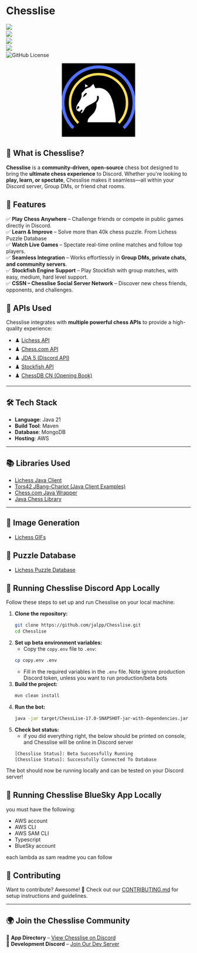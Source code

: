 # **Chesslise**

![](https://img.shields.io/badge/Status-Verified%20Discord%20Bot-brightgreen)  
![](https://img.shields.io/badge/Status-Online-brightgreen)  
![](https://img.shields.io/badge/Discord%20API-JDA-purple)  
![](https://img.shields.io/badge/Available%20On-Discord%20App%20Directory-blue)  
![GitHub License](https://img.shields.io/github/license/jalpp/Chesslise)

<p align="center">
  <img src="https://raw.githubusercontent.com/jalpp/DojoIcons/dd7365ea7d768fe17056d9b14ee6740c2bf4e261/oldIcons/Black%20Blue%20White%20Tactical%20eSports%20Discord%20Logo.png" alt="ChessLise" width="200"/>
</p>

## 🚀 **What is Chesslise?**
**Chesslise** is a **community-driven, open-source** chess bot designed to bring the **ultimate chess experience** to Discord. Whether you're looking to **play, learn, or spectate**, Chesslise makes it seamless—all within your Discord server, Group DMs, or friend chat rooms.


## 🎯 **Features**
✅ **Play Chess Anywhere** – Challenge friends or compete in public games directly in Discord.  
✅ **Learn & Improve** – Solve more than 40k chess puzzle. From Lichess Puzzle Database  
✅ **Watch Live Games** – Spectate real-time online matches and follow top players.  
✅ **Seamless Integration** – Works effortlessly in **Group DMs, private chats, and community servers**.  
✅ **Stockfish Engine Support** – Play Stockfish with group matches, with easy, medium, hard level support.  
✅ **CSSN – Chesslise Social Server Network** – Discover new chess friends, opponents, and challenges.



## 🔗 **APIs Used**
Chesslise integrates with **multiple powerful chess APIs** to provide a high-quality experience:

- ♟️ [Lichess API](https://lichess.org/api)
- ♟️ [Chess.com API](https://github.com/sornerol/chess-com-pubapi-java-wrapper)
- ♟️ [JDA 5 (Discord API)](https://github.com/DV8FromTheWorld/JDA)
- ♟️ [Stockfish API](https://stockfish.online/)
- ♟️ [ChessDB CN (Opening Book)](https://chessdb.cn/cloudbookc_info_en.html)

---

## 🛠 **Tech Stack**
- **Language**: Java 21
- **Build Tool**: Maven
- **Database**: MongoDB
- **Hosting**: AWS

---

## 📚 **Libraries Used**
- [Lichess Java Client](https://github.com/tors42/chariot)
- [Tors42 JBang-Chariot (Java Client Examples)](https://github.com/tors42/jbang-chariot)
- [Chess.com Java Wrapper](https://github.com/sornerol/chess-com-pubapi-java-wrapper)
- [Java Chess Library](https://github.com/bhlangonijr/chesslib)

---

## 🎨 **Image Generation**
- [Lichess GIFs](https://github.com/lichess-org/lila-gif)

## 🧩 **Puzzle Database**
- [Lichess Puzzle Database](https://database.lichess.org/#puzzles)



## 🔧 **Running Chesslise Discord App Locally**


Follow these steps to set up and run Chesslise on your local machine:

1. **Clone the repository:**
   ```bash
   git clone https://github.com/jalpp/Chesslise.git
   cd Chesslise
   ```
2. **Set up beta environment variables:**
    - Copy the `copy.env` file to `.env`:
   ```bash
   cp copy.env .env
   ```
    - Fill in the required variables in the `.env` file. Note ignore production Discord token, unless you want to run production/beta bots
3. **Build the project:**
   ```bash
   mvn clean install
   ```
4. **Run the bot:**
   ```bash
   java -jar target/ChessLise-17.0-SNAPSHOT-jar-with-dependencies.jar
   ```
5. **Check bot status:**
    - if you did everything right, the below should be printed on console, and Chesslise will be online in Discord server
   ```
   [Chesslise Status]: Beta Successfully Running
   [Chesslise Status]: Successfully Connected To Database
    ```   

The bot should now be running locally and can be tested on your Discord server!

## 🔧 **Running Chesslise BlueSky App Locally**

you must have the following:

- AWS account
- AWS CLI
- AWS SAM CLI
- Typescript
- BlueSky account

each lambda as sam readme you can follow 





## 🤝 **Contributing**
Want to contribute? Awesome! 🎉 Check out our [CONTRIBUTING.md](CONTRIBUTING.md) for setup instructions and guidelines.

---

## 🌍 **Join the Chesslise Community**
🔹 **App Directory** – [View Chesslise on Discord](https://discord.com/application-directory/930544707300393021)  
🔹 **Development Discord** – [Join Our Dev Server](https://discord.gg/T2eH3tQjKC)




